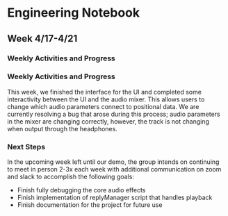 # Engineering Notebook 
## Week 4/17-4/21

### Weekly Activities and Progress

### Weekly Activities and Progress
This week, we finished the interface for the UI and completed some interactivity between the UI and the audio mixer. This allows users to change which audio parameters connect to
positional data. We are currently resolving a bug that arose during this process; audio parameters in the mixer are changing correctly, however, the track is not changing when 
output through the headphones. 

### Next Steps

In the upcoming week left until our demo, the group intends on continuing to meet in person 2-3x each week with additional communication on zoom and slack to accomplish the following goals:
* Finish fully debugging the core audio effects
* Finish implementation of replyManager script that handles playback
* Finish documentation for the project for future use
